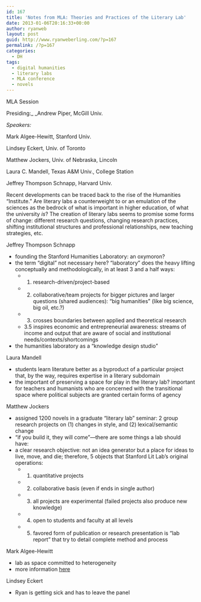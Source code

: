 ```yaml
---
id: 167
title: 'Notes from MLA: Theories and Practices of the Literary Lab'
date: 2013-01-06T20:16:33+00:00
author: ryanweb
layout: post
guid: http://www.ryanweberling.com/?p=167
permalink: /?p=167
categories:
  - DH
tags:
  - digital humanities
  - literary labs
  - MLA conference
  - novels
---
```

<span class="Z3988" title="ctx_ver=Z39.88-2004&rft_val_fmt=info%3Aofi%2Ffmt%3Akev%3Amtx%3Adc&rfr_id=info%3Asid%2Focoins.info%3Agenerator&rft.type=&rft.format=text&rft.title=Notes+from+MLA%3A+Theories+and+Practices+of+the+Literary+Lab&rft.source=Ryan+Weberling&rft.date=2013-01-06&rft.identifier=http%3A%2F%2Fryanweberling.com%2F%3Fp%3D167&rft.language=English&rft.subject=DH&rft.aulast=Weberling&rft.aufirst=Ryan"></span>

MLA Session

Presiding:_ _<a>Andrew Piper</a>, McGill Univ.

_Speakers:_
  
<a>Mark Algee-Hewitt</a>, Stanford Univ.
  
<a>Lindsey Eckert</a>, Univ. of Toronto
  
<a>Matthew Jockers</a>, Univ. of Nebraska, Lincoln
  
<a>Laura C. Mandell</a>, Texas A&M Univ., College Station
  
<a>Jeffrey Thompson Schnapp</a>, Harvard Univ.

Recent developments can be traced back to the rise of the Humanities &#8220;Institute.&#8221; Are literary labs a counterweight to or an emulation of the sciences as the bedrock of what is important in higher education, of what the university _is_? The creation of literary labs seems to promise some forms of change: different research questions, changing research practices, shifting institutional structures and professional relationships, new teaching strategies, etc.

Jeffrey Thompson Schnapp

  * founding the Stanford Humanities Laboratory: an oxymoron?
  * the term &#8220;digital&#8221; not necessary here? &#8220;laboratory&#8221; does the heavy lifting conceptually and methodologically, in at least 3 and a half ways: 
      * 1. research-driven/project-based
      * 2. collaborative/team projects for bigger pictures and larger questions (shared audiences): &#8220;big humanities&#8221; (like big science, big oil, etc.?)
      * 3. crosses boundaries between applied and theoretical research
      * 3.5 inspires economic and entrepreneurial awareness: streams of income and output that are aware of social and institutional needs/contexts/shortcomings
  * the humanities laboratory as a &#8220;knowledge design studio&#8221;

Laura Mandell

  * students learn literature better as a byproduct of a particular project that, by the way, requires expertise in a literary subdomain
  * the important of preserving a space for play in the literary lab? important for teachers and humanists who are concerned with the transitional space where political subjects are granted certain forms of agency

Matthew Jockers

  * assigned 1200 novels in a graduate &#8220;literary lab&#8221; seminar: 2 group research projects on (1) changes in style, and (2) lexical/semantic change
  * &#8220;if you build it, they will come&#8221;—there are some things a lab should have:
  * a clear research objective: not an idea generator but a place for ideas to live, move, and die; therefore, 5 objects that Stanford Lit Lab&#8217;s original operations: 
      * 1. quantitative projects
      * 2. collaborative basis (even if ends in single author)
      * 3. all projects are experimental (failed projects also produce new knowledge)
      * 4. open to students and faculty at all levels
      * 5. favored form of publication or research presentation is &#8220;lab report&#8221; that try to detail complete method and process

Mark Algee-Hewitt

  * <span style="line-height: 15px;">lab as space committed to heterogeneity</span>
  * more information [here](http://english.stanford.edu/bio.php?name_id=505)

Lindsey Eckert

  * <span style="line-height: 15px;">Ryan is getting sick and has to leave the panel<br /> </span>